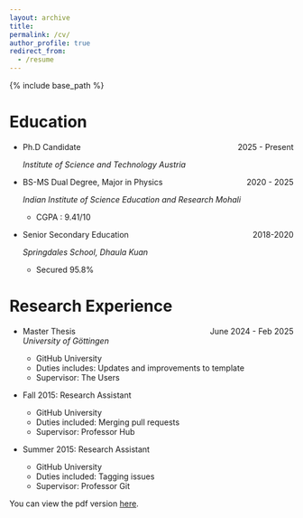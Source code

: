 ```yaml
---
layout: archive
title:
permalink: /cv/
author_profile: true
redirect_from:
  - /resume
---
```


{% include base_path %}

Education
======
* Ph.D Candidate <span style="float: right;">2025 - Present<br>

  _Institute of Science and Technology Austria_
* BS-MS Dual Degree, Major in Physics <span style="float: right;">2020 - 2025    

  _Indian Institute of Science Education and Research Mohali_
  * CGPA : 9.41/10
* Senior Secondary Education <span style="float: right;">2018-2020    

  _Springdales School, Dhaula Kuan_
  * Secured 95.8%

Research Experience
======
* Master Thesis <span style="float: right;">June 2024 - Feb 2025</span>    
  _University of Göttingen_
  * GitHub University
  * Duties includes: Updates and improvements to template
  * Supervisor: The Users

* Fall 2015: Research Assistant
  * GitHub University
  * Duties included: Merging pull requests
  * Supervisor: Professor Hub

* Summer 2015: Research Assistant
  * GitHub University
  * Duties included: Tagging issues
  * Supervisor: Professor Git

  
You can view the pdf version [here](https://vigneshasokan31.github.io/files/CV-Vignesh.pdf).

